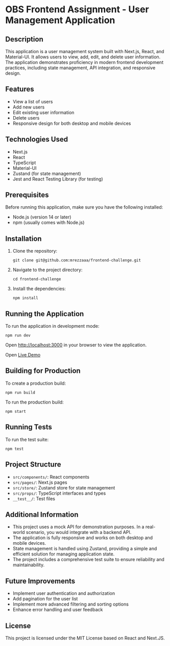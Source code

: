 # OBS Frontend Assignment - User Management Application

## Description

This application is a user management system built with Next.js, React, and Material-UI. It allows users to view, add, edit, and delete user information. The application demonstrates proficiency in modern frontend development practices, including state management, API integration, and responsive design.

## Features

- View a list of users
- Add new users
- Edit existing user information
- Delete users
- Responsive design for both desktop and mobile devices

## Technologies Used

- Next.js
- React
- TypeScript
- Material-UI
- Zustand (for state management)
- Jest and React Testing Library (for testing)

## Prerequisites

Before running this application, make sure you have the following installed:
- Node.js (version 14 or later)
- npm (usually comes with Node.js)

## Installation

1. Clone the repository:
   ```
   git clone git@github.com:mrezzaaa/frontend-challenge.git
   ```

2. Navigate to the project directory:
   ```
   cd frontend-challenge
   ```

3. Install the dependencies:
   ```
   npm install
   ```

## Running the Application

To run the application in development mode:

```
npm run dev
```

Open [http://localhost:3000](http://localhost:3000) in your browser to view the application.

Open [Live Demo](https://obs-frontend-challenge.vercel.app)

## Building for Production

To create a production build:

```
npm run build
```

To run the production build:

```
npm start
```

## Running Tests

To run the test suite:

```
npm test
```

## Project Structure

- `src/components/`: React components
- `src/pages/`: Next.js pages
- `src/store/`: Zustand store for state management
- `src/props/`: TypeScript interfaces and types
- `__test__/`: Test files

## Additional Information

- This project uses a mock API for demonstration purposes. In a real-world scenario, you would integrate with a backend API.
- The application is fully responsive and works on both desktop and mobile devices.
- State management is handled using Zustand, providing a simple and efficient solution for managing application state.
- The project includes a comprehensive test suite to ensure reliability and maintainability.

## Future Improvements

- Implement user authentication and authorization
- Add pagination for the user list
- Implement more advanced filtering and sorting options
- Enhance error handling and user feedback



## License

This project is licensed under the MIT License based on React and Next.JS.